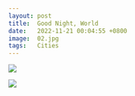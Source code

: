```yaml
---
layout: post
title:  Good Night, World
date:   2022-11-21 00:04:55 +0800
image:  02.jpg
tags:   Cities
---
```


![]({{site.baseurl}}/img/nyc.jpg)

![]({{site.baseurl}}/img/04.jpg)
